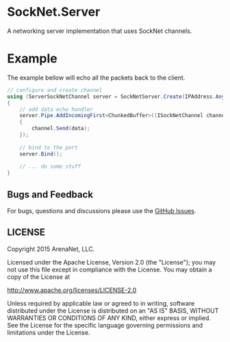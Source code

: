 SockNet.Server
=====
A networking server implementation that uses SockNet channels.

Example
==========
The example bellow will echo all the packets back to the client.

```csharp
// configure and create channel
using (ServerSockNetChannel server = SockNetServer.Create(IPAddress.Any, 0))
{
	// add data echo handler
	server.Pipe.AddIncomingFirst<ChunkedBuffer>((ISockNetChannel channel, ref ChunkedBuffer data) =>
	{
	    channel.Send(data);
	});
	
	// bind to the port
	server.Bind();
	
	// ... do some stuff
}
```

## Bugs and Feedback

For bugs, questions and discussions please use the [GitHub Issues](https://github.com/ArenaNet/SockNet/issues).

## LICENSE

Copyright 2015 ArenaNet, LLC.

Licensed under the Apache License, Version 2.0 (the "License");
you may not use this file except in compliance with the License.
You may obtain a copy of the License at

<http://www.apache.org/licenses/LICENSE-2.0>

Unless required by applicable law or agreed to in writing, software
distributed under the License is distributed on an "AS IS" BASIS,
WITHOUT WARRANTIES OR CONDITIONS OF ANY KIND, either express or implied.
See the License for the specific language governing permissions and
limitations under the License.
